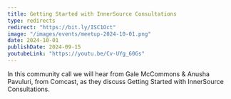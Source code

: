 ```yaml
---
title: Getting Started with InnerSource Consultations
type: redirects
redirect: "https://bit.ly/ISC1Oct"
image: "/images/events/meetup-2024-10-01.png"
date: 2024-10-01
publishDate: 2024-09-15
youtubeLink: "https://youtu.be/Cv-UYg_60Gs"
---
```


In this community call we will hear from Gale McCommons & Anusha Pavuluri, from Comcast, as they discuss Getting Started with InnerSource Consultations.
